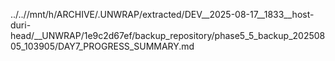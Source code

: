 ../..//mnt/h/ARCHIVE/.UNWRAP/extracted/DEV__2025-08-17__1833__host-duri-head/__UNWRAP/1e9c2d67ef/backup_repository/phase5_5_backup_20250805_103905/DAY7_PROGRESS_SUMMARY.md